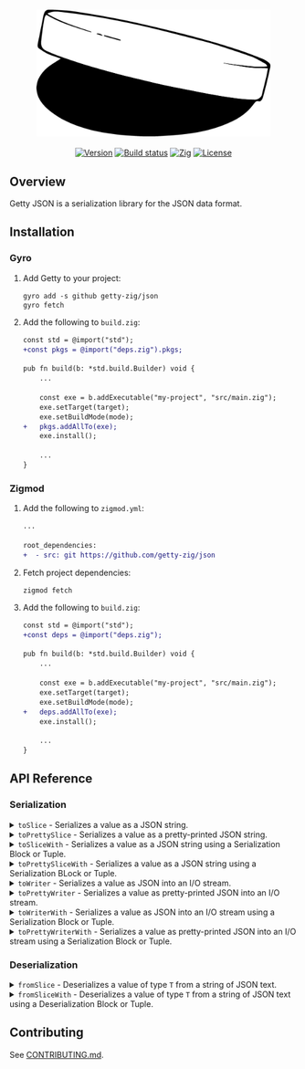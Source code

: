 <br/>

<p align="center">
  <img alt="Getty" src="https://github.com/getty-zig/logo/blob/main/getty-solid.svg" width="410px">
  <br/>
  <br/>
  <a href="https://github.com/getty-zig/json/releases/latest"><img alt="Version" src="https://img.shields.io/github/v/release/getty-zig/json?include_prereleases&label=version&style=flat-square"></a>
  <a href="https://github.com/getty-zig/json/actions/workflows/ci.yml"><img alt="Build status" src="https://img.shields.io/github/workflow/status/getty-zig/json/ci?style=flat-square" /></a>
  <a href="https://ziglang.org/download"><img alt="Zig" src="https://img.shields.io/badge/zig-master-fd9930.svg?style=flat-square"></a>
  <a href="https://github.com/getty-zig/json/blob/main/LICENSE"><img alt="License" src="https://img.shields.io/badge/license-MIT-blue?style=flat-square"></a>
</p>

## Overview

Getty JSON is a serialization library for the JSON data format.

## Installation

### Gyro

1. Add Getty to your project:

    ```
    gyro add -s github getty-zig/json
    gyro fetch
    ```

2. Add the following to `build.zig`:

    ```diff
    const std = @import("std");
    +const pkgs = @import("deps.zig").pkgs;

    pub fn build(b: *std.build.Builder) void {
        ...

        const exe = b.addExecutable("my-project", "src/main.zig");
        exe.setTarget(target);
        exe.setBuildMode(mode);
    +   pkgs.addAllTo(exe);
        exe.install();

        ...
    }
    ```

### Zigmod

1. Add the following to `zigmod.yml`:

    ```diff
    ...

    root_dependencies:
    +  - src: git https://github.com/getty-zig/json
    ```

2. Fetch project dependencies:

    ```
    zigmod fetch
    ```

3. Add the following to `build.zig`:

    ```diff
    const std = @import("std");
    +const deps = @import("deps.zig");

    pub fn build(b: *std.build.Builder) void {
        ...

        const exe = b.addExecutable("my-project", "src/main.zig");
        exe.setTarget(target);
        exe.setBuildMode(mode);
    +   deps.addAllTo(exe);
        exe.install();

        ...
    }
    ```

## API Reference

### Serialization

<details>
<summary><code>toSlice</code> - Serializes a value as a JSON string.</summary>

- **Synopsis**

    ```zig
    fn toSlice(allocator: std.mem.Allocator, value: anytype) ![]const u8
    ```

- **Example**

    ```zig
    const std = @import("std");
    const json = @import("json");

    const allocator = std.heap.page_allocator;

    const Point = struct { x: i32, y: i32 };
    const point = Point{ .x = 1, .y = 2 };

    pub fn main() anyerror!void {
        const string = try json.toSlice(allocator, point);
        defer allocator.free(string);

        // {"x":1,"y":2}
        std.debug.print("{s}\n", .{string});
    }
    ```
</details>

<details>
<summary><code>toPrettySlice</code> - Serializes a value as a pretty-printed JSON string.</summary>

- **Synopsis**

    ```zig
    fn toPrettySlice(allocator: std.mem.Allocator, value: anytype) ![]const u8
    ```

- **Example**

    ```zig
    const std = @import("std");
    const json = @import("json");

    const allocator = std.heap.page_allocator;

    const Point = struct { x: i32, y: i32 };
    const point = Point{ .x = 1, .y = 2 };

    pub fn main() anyerror!void {
        const string = try json.toPrettySlice(allocator, point);
        defer allocator.free(string);

        // {
        //   "x": 1,
        //   "y": 2
        // }
        std.debug.print("{s}\n", .{string});
    }
    ```
</details>

<details>
<summary><code>toSliceWith</code> - Serializes a value as a JSON string using a Serialization Block or Tuple.</summary>

- **Synopsis**

    ```zig
    fn toSliceWith(allocator: std.mem.Allocator, value: anytype, ser: anytype) ![]const u8
    ```

- **Example**

    ```zig
    const std = @import("std");
    const json = @import("json");

    const allocator = std.heap.page_allocator;

    const Point = struct { x: i32, y: i32 };
    const point = Point{ .x = 1, .y = 2 };

    pub fn main() anyerror!void {
        const string = try json.toSliceWith(allocator, point, struct {
            pub fn is(comptime T: type) bool {
                return T == Point;
            }

            pub fn serialize(value: anytype, serializer: anytype) !@TypeOf(serializer).Ok {
                var s = try serializer.serializeSeq(2);
                const seq = s.seq();

                inline for (std.meta.fields(Point)) |field| {
                    try seq.serializeElement(@field(value, field.name));
                }
                return try seq.end();
            }
        });
        defer allocator.free(string);

        // [1,2]
        std.debug.print("{s}\n", .{string});
    }
    ```
</details>

<details>
<summary><code>toPrettySliceWith</code> - Serializes a value as a JSON string using a Serialization BLock or Tuple.</summary>

- **Synopsis**

    ```zig
    fn toPrettySliceWith(allocator: std.mem.Allocator, value: anytype, ser: anytype) ![]const u8
    ```

- **Example**

    ```zig
    const std = @import("std");
    const json = @import("json");

    const allocator = std.heap.page_allocator;

    const Point = struct { x: i32, y: i32 };
    const point = Point{ .x = 1, .y = 2 };

    pub fn main() anyerror!void {
        const string = try json.toPrettySliceWith(allocator, point, struct {
            pub fn is(comptime T: type) bool {
                return T == Point;
            }

            pub fn serialize(value: anytype, serializer: anytype) !@TypeOf(serializer).Ok {
                var s = try serializer.serializeSeq(2);
                const seq = s.seq();

                inline for (std.meta.fields(Point)) |field| {
                    try seq.serializeElement(@field(value, field.name));
                }
                return try seq.end();
            }
        });
        defer allocator.free(string);

        // [
        //   1,
        //   2
        // ]
        std.debug.print("{s}\n", .{string});
    }
    ```
</details>

<details>
<summary><code>toWriter</code> - Serializes a value as JSON into an I/O stream.</summary>

- **Synopsis**

    ```zig
    fn toWriter(value: anytype, writer: anytype) !void
    ```

- **Example**

    ```zig
    const std = @import("std");
    const json = @import("json");

    const Point = struct { x: i32, y: i32 };
    const point = Point{ .x = 1, .y = 2 };

    pub fn main() anyerror!void {
        const stdout = std.io.getStdOut().writer();

        // {"x":1,"y":2}
        try json.toWriter(point, stdout);
    }
    ```
</details>

<details>
<summary><code>toPrettyWriter</code> - Serializes a value as pretty-printed JSON into an I/O stream.</summary>

- **Synopsis**

    ```zig
    fn toPrettyWriter(value: anytype, writer: anytype) !void
    ```

- **Example**

    ```zig
    const std = @import("std");
    const json = @import("json");

    const Point = struct { x: i32, y: i32 };
    const point = Point{ .x = 1, .y = 2 };

    pub fn main() anyerror!void {
        const stdout = std.io.getStdOut().writer();

        // {
        //   "x": 1,
        //   "y": 2
        // }
        try json.toPrettyWriter(point, stdout);
    }
    ```
</details>

<details>
<summary><code>toWriterWith</code> - Serializes a value as JSON into an I/O stream using a Serialization Block or Tuple.</summary>

- **Synopsis**

    ```zig
    fn toWriterWith(value: anytype, writer: anytype, ser: anytype) !void
    ```

- **Example**

    ```zig
    const std = @import("std");
    const json = @import("json");

    const allocator = std.heap.page_allocator;

    const Point = struct { x: i32, y: i32 };
    const point = Point{ .x = 1, .y = 2 };

    pub fn main() anyerror!void {
        const stdout = std.io.getStdOut().writer();

        // [1,2]
        try json.toWriterWith(point, stdout, struct {
            pub fn is(comptime T: type) bool {
                return T == Point;
            }

            pub fn serialize(value: anytype, serializer: anytype) !@TypeOf(serializer).Ok {
                var s = try serializer.serializeSeq(2);
                const seq = s.seq();

                try seq.serializeElement(value.x);
                try seq.serializeElement(value.y);
                return try seq.end();
            }
        });
    }
    ```
</details>

<details>
<summary><code>toPrettyWriterWith</code> - Serializes a value as pretty-printed JSON into an I/O stream using a Serialization Block or Tuple.</summary>

- **Synopsis**

    ```zig
    fn toPrettyWriterWith(value: anytype, writer: anytype, ser: anytype) !void
    ```

- **Example**

    ```zig
    const std = @import("std");
    const json = @import("json");

    const allocator = std.heap.page_allocator;

    const Point = struct { x: i32, y: i32 };
    const point = Point{ .x = 1, .y = 2 };

    pub fn main() anyerror!void {
        const stdout = std.io.getStdOut().writer();

        // [
        //   1,
        //   2
        // ]
        try json.toPrettyWriterWith(point, stdout, struct {
            pub fn is(comptime T: type) bool {
                return T == Point;
            }

            pub fn serialize(value: anytype, serializer: anytype) !@TypeOf(serializer).Ok {
                var s = try serializer.serializeSeq(2);
                const seq = s.seq();

                try seq.serializeElement(value.x);
                try seq.serializeElement(value.y);
                return try seq.end();
            }
        });
    }
    ```
</details>

### Deserialization

<details>
<summary><code>fromSlice</code> - Deserializes a value of type <code>T</code> from a string of JSON text.</summary>

- **Synopsis**

    ```zig
    fn fromSlice(allocator: ?std.mem.Allocator, comptime T: type, slice: []const u8) !T
    ```

- **Example**

    ```zig
    const std = @import("std");
    const json = @import("json");

    const Point = struct { x: i32, y: i32 };
    const string =
        \\{
        \\  "x": 1,
        \\  "y": 2
        \\}
    ;

    pub fn main() anyerror!void {
        const point = try json.fromSlice(null, Point, string);

        // Point{ .x = 1, .y = 2 }
        std.debug.print("{any}\n", .{point});
    }
    ```
</details>

<details>
<summary><code>fromSliceWith</code> - Deserializes a value of type <code>T</code> from a string of JSON text using a Deserialization Block or Tuple.</summary>

- **Synopsis**

    ```zig
    fn fromSliceWith(
        allocator: ?std.mem.Allocator,
        comptime T: type,
        slice: []const u8,
        de: anytype,
    ) !T
    ```

- **Example**

    ```zig
    const std = @import("std");
    const getty = @import("getty");
    const json = @import("json");

    const Point = struct { x: i32, y: i32 };

    pub fn main() anyerror!void {
        const point = try json.fromSliceWith(null, Point, "[1,2]", struct {
            pub fn is(comptime T: type) bool {
                return T == Point;
            }

            pub fn deserialize(
                allocator: ?std.mem.Allocator,
                comptime _: type,
                deserializer: anytype,
                visitor: anytype,
            ) !Point {
                return try deserializer.deserializeSeq(allocator, visitor);
            }

            pub fn Visitor(comptime _: type) type {
                return struct {
                    pub usingnamespace getty.de.Visitor(
                        @This(),
                        Point,
                        .{ .visitSeq = visitSeq },
                    );

                    pub fn visitSeq(
                        _: @This(),
                        allocator: ?std.mem.Allocator,
                        comptime _: type,
                        seq: anytype,
                    ) !Point {
                        var point: Point = undefined;

                        inline for (std.meta.fields(Point)) |field| {
                            if (try seq.nextElement(allocator, i32)) |elem| {
                                @field(point, field.name) = elem;
                            }
                        }

                        if ((try seq.nextElement(allocator, i32)) != null) {
                            return error.InvalidLength;
                        }

                        return point;
                    }
                };
            }
        });

        // Point{ .x = 1, .y = 2 }
        std.debug.print("{any}\n", .{point});
    }
    ```
</details>

## Contributing

See [CONTRIBUTING.md](CONTRIBUTING.md).
